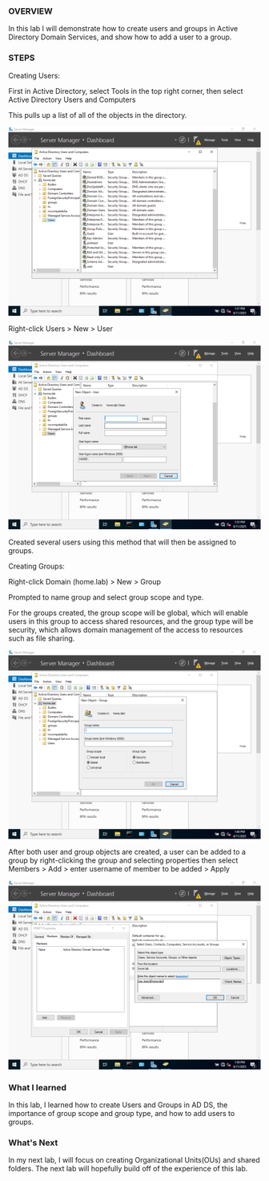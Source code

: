 ### OVERVIEW

In this lab I will demonstrate how to create users and groups in Active Directory Domain Services, and
show how to add a user to a group. 

### STEPS

Creating Users:

First in Active Directory, select Tools in the top right corner, then select Active Directory Users and Computers

This pulls up a list of all of the objects in the directory.

![Users and Computers](Screenshots\10.PNG)

Right-click Users > New > User

![Users and Computers](Screenshots\11.PNG)

Created several users using this method that will then be assigned to groups.

Creating Groups:

Right-click Domain (home.lab) > New > Group

Prompted to name group and select group scope and type.

For the groups created, the group scope will be global, which will enable users in this group to access shared resources, and the group type will be security, which allows domain management of the access to resources such as file sharing. 

![Users and Computers](Screenshots\12.PNG)

After both user and group objects are created, a user can be added to a group by right-clicking the group and selecting properties then select Members > Add > enter username of member to be added > Apply

![Users and Computers](Screenshots\13.PNG)

### What I learned

In this lab, I learned how to create Users and Groups in AD DS, the importance of group scope and group type, and how to add users to groups. 

### What's Next

In my next lab, I will focus on creating Organizational Units(OUs) and shared folders. The next lab will hopefully build off of the experience of this lab. 